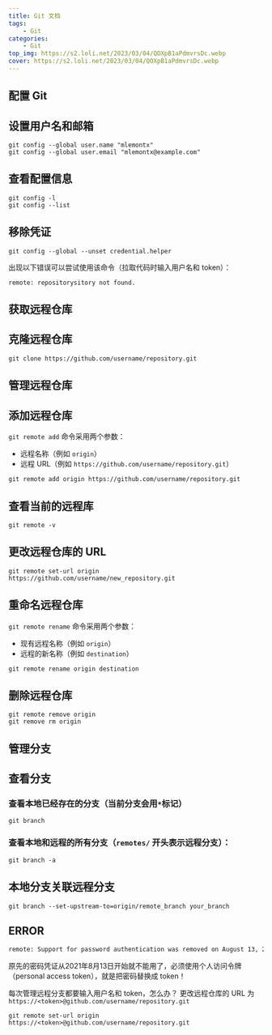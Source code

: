 ```yaml
---
title: Git 文档
tags: 
    - Git
categories: 
    - Git
top_img: https://s2.loli.net/2023/03/04/QOXpB1aPdmvrsDc.webp
cover: https://s2.loli.net/2023/03/04/QOXpB1aPdmvrsDc.webp
---
```


## 配置 Git

## 设置用户名和邮箱

```shell
git config --global user.name "mlemontx"
git config --global user.email "mlemontx@example.com"
```

## 查看配置信息

```shell
git config -l
git config --list
```

## 移除凭证

```shell
git config --global --unset credential.helper
```

出现以下错误可以尝试使用该命令（拉取代码时输入用户名和 token）：

```shell
remote: repositorysitory not found.
```

## 获取远程仓库

## 克隆远程仓库

```shell
git clone https://github.com/username/repository.git
```

## 管理远程仓库

## 添加远程仓库

`git remote add` 命令采用两个参数：

-   远程名称（例如 `origin`）
-   远程 URL（例如 `https://github.com/username/repository.git`）

```shell
git remote add origin https://github.com/username/repository.git
```

## 查看当前的远程库

```shell
git remote -v
```

## 更改远程仓库的 URL

```shell
git remote set-url origin https://github.com/username/new_repository.git
```

## 重命名远程仓库

`git remote rename` 命令采用两个参数：

-   现有远程名称（例如 `origin`）
-   远程的新名称（例如 `destination`）

```shell
git remote rename origin destination
```

## 删除远程仓库

```shell
git remote remove origin
git remove rm origin
```

## 管理分支

## 查看分支

### 查看本地已经存在的分支（当前分支会用`*`标记）
```shell
git branch
```

### 查看本地和远程的所有分支（`remotes/` 开头表示远程分支）：

```shell
git branch -a
```

## 本地分支关联远程分支

```shell
git branch --set-upstream-to=origin/remote_branch your_branch
```

## ERROR

```txt
remote: Support for password authentication was removed on August 13, 2021. Please use a personal access token instead.
```

原先的密码凭证从2021年8月13日开始就不能用了，必须使用个人访问令牌（personal access token），就是把密码替换成 token！

每次管理远程分支都要输入用户名和 token，怎么办？
更改远程仓库的 URL 为 `https://<token>@github.com/username/repository.git`

```shell
git remote set-url origin https://<token>@github.com/username/repository.git
```